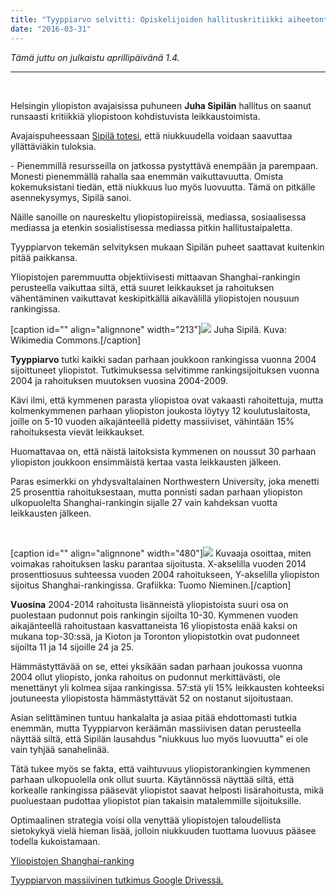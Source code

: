 ```yaml
---
title: "Tyyppiarvo selvitti: Opiskelijoiden hallituskritiikki aiheetonta - leikkaukset voivat nostaa yliopiston tasoa"
date: "2016-03-31"
---
```


_Tämä juttu on julkaistu aprillipäivänä 1.4._

* * *

 

Helsingin yliopiston avajaisissa puhuneen **Juha Sipilän** hallitus on saanut runsaasti kritiikkiä yliopistoon kohdistuvista leikkaustoimista.

Avajaispuheessaan [Sipilä totesi](http://yle.fi/uutiset/sipila_puhui_helsingin_yliopiston_lukuvuoden_avajaisissa__sai_huutoa_osakseen/8267522), että niukkuudella voidaan saavuttaa yllättäviäkin tuloksia.

\- Pienemmillä resursseilla on jatkossa pystyttävä enempään ja parempaan. Monesti pienemmällä rahalla saa enemmän vaikuttavuutta. Omista kokemuksistani tiedän, että niukkuus luo myös luovuutta. Tämä on pitkälle asennekysymys, Sipilä sanoi.

Näille sanoille on naureskeltu yliopistopiireissä, mediassa, sosiaalisessa mediassa ja etenkin sosialistisessa mediassa pitkin hallitustaipaletta.

Tyyppiarvon tekemän selvityksen mukaan Sipilän puheet saattavat kuitenkin pitää paikkansa.

Yliopistojen paremmuutta objektiivisesti mittaavan Shanghai-rankingin perusteella vaikuttaa siltä, että suuret leikkaukset ja rahoituksen vähentäminen vaikuttavat keskipitkällä aikavälillä yliopistojen nousuun rankingissa.

\[caption id="" align="alignnone" width="213"\]![](https://upload.wikimedia.org/wikipedia/commons/f/f2/Juha_Sipilä_18-4-2015.JPG) Juha Sipilä. Kuva: Wikimedia Commons.\[/caption\]

**Tyyppiarvo** tutki kaikki sadan parhaan joukkoon rankingissa vuonna 2004 sijoittuneet yliopistot. Tutkimuksessa selvitimme rankingsijoituksen vuonna 2004 ja rahoituksen muutoksen vuosina 2004-2009.

Kävi ilmi, että kymmenen parasta yliopistoa ovat vakaasti rahoitettuja, mutta kolmenkymmenen parhaan yliopiston joukosta löytyy 12 koulutuslaitosta, joille on 5-10 vuoden aikajänteellä pidetty massiiviset, vähintään 15% rahoituksesta vievät leikkaukset.

Huomattavaa on, että näistä laitoksista kymmenen on noussut 30 parhaan yliopiston joukkoon ensimmäistä kertaa vasta leikkausten jälkeen.

Paras esimerkki on yhdysvaltalainen Northwestern University, joka menetti 25 prosenttia rahoituksestaan, mutta ponnisti sadan parhaan yliopiston ulkopuolelta Shanghai-rankingin sijalle 27 vain kahdeksan vuotta leikkausten jälkeen.

 

\[caption id="" align="alignnone" width="480"\]![](http://gdurl.com/lW8x) Kuvaaja osoittaa, miten voimakas rahoituksen lasku parantaa sijoitusta. X-akselilla vuoden 2014 prosenttiosuus suhteessa vuoden 2004 rahoitukseen, Y-akselilla yliopiston sijoitus Shanghai-rankingissa. Grafiikka: Tuomo Nieminen.\[/caption\]

**Vuosina** 2004-2014 rahoitusta lisänneistä yliopistoista suuri osa on puolestaan pudonnut pois rankingin sijoilta 10-30. Kymmenen vuoden aikajänteellä rahoitustaan kasvattaneista 16 yliopistosta enää kaksi on mukana top-30:ssä, ja Kioton ja Toronton yliopistotkin ovat pudonneet sijoilta 11 ja 14 sijoille 24 ja 25.

Hämmästyttävää on se, ettei yksikään sadan parhaan joukossa vuonna 2004 ollut yliopisto, jonka rahoitus on pudonnut merkittävästi, ole menettänyt yli kolmea sijaa rankingissa. 57:stä yli 15% leikkausten kohteeksi joutuneesta yliopistosta hämmästyttävät 52 on nostanut sijoitustaan.

Asian selittäminen tuntuu hankalalta ja asiaa pitää ehdottomasti tutkia enemmän, mutta Tyyppiarvon keräämän massiivisen datan perusteella näyttää siltä, että Sipilän lausahdus "niukkuus luo myös luovuutta" ei ole vain tyhjää sanahelinää.

Tätä tukee myös se fakta, että vaihtuvuus yliopistorankingien kymmenen parhaan ulkopuolella onk ollut suurta. Käytännössä näyttää siltä, että korkealle rankingissa pääsevät yliopistot saavat helposti lisärahoitusta, mikä puoluestaan pudottaa yliopistot pian takaisin matalemmille sijoituksille.

Optimaalinen strategia voisi olla venyttää yliopistojen taloudellista sietokykyä vielä hieman lisää, jolloin niukkuuden tuottama luovuus pääsee todella kukoistamaan.

[Yliopistojen Shanghai-ranking](http://www.shanghairanking.com/ARWU2015.html)

[Tyyppiarvon massiivinen tutkimus Google Drivessä.](https://fi.wikipedia.org/wiki/Aprillipäivä)
